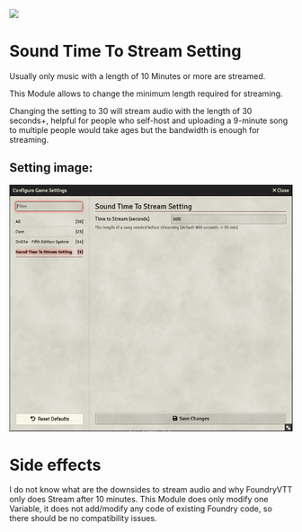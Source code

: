 ![](https://img.shields.io/badge/Foundry-v10-informational)

# Sound Time To Stream Setting

Usually only music with a length of 10 Minutes or more are streamed. 

This Module allows to change the minimum length required for streaming. 

Changing the setting to 30 will stream audio with the length of 30 seconds+, helpful for people who self-host and uploading a 9-minute song to multiple people would take ages but the bandwidth is enough for streaming.

## Setting image:
![image](./images/Settings.PNG)


# Side effects
I do not know what are the downsides to stream audio and why FoundryVTT only does Stream after 10 minutes.
This Module does only modify one Variable, it does not add/modify any code of existing Foundry code, so there should be no compatibility issues.